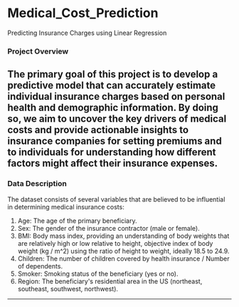 # Medical_Cost_Prediction
Predicting Insurance Charges using Linear Regression

### Project Overview

The primary goal of this project is to develop a predictive model that can accurately estimate individual insurance charges based on personal health and demographic information. 
By doing so, we aim to uncover the key drivers of medical costs and provide actionable insights to insurance companies for setting premiums and to individuals for understanding how different factors might affect their insurance expenses.
------------------------------------------

### Data Description
The dataset consists of several variables that are believed to be influential in determining medical insurance costs:

1. Age: The age of the primary beneficiary.
2. Sex: The gender of the insurance contractor (male or female).
3. BMI: Body mass index, providing an understanding of body weights that are relatively high or low relative to height, objective index of body weight (kg / m^2) using the ratio of height to weight, ideally 18.5 to 24.9.
4. Children: The number of children covered by health insurance / Number of dependents.
5. Smoker: Smoking status of the beneficiary (yes or no).
6. Region: The beneficiary's residential area in the US (northeast, southeast, southwest, northwest).

------------------------------------------
